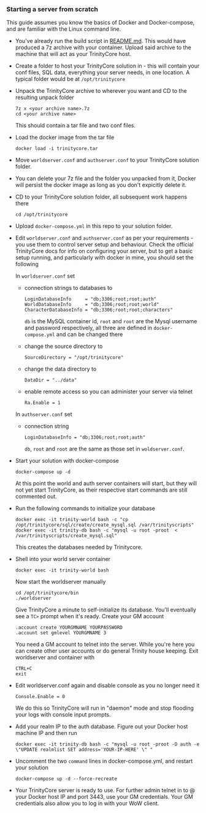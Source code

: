 ### Starting a server from scratch

This guide assumes you know the basics of Docker and Docker-compose, and are familiar with the Linux command line.

- You've already run the build script in [README.md](readme). This would have produced a 7z archive with your container. Upload said archive to the machine that will act as your TrinityCore host.

 - Create a folder to host your TrinityCore solution in - this will contain your conf files, SQL data, everything your server needs, in one location. A typical folder would be at `/opt/trinitycore`
 
- Unpack the TrinityCore archive to wherever you want and CD to the resulting unpack folder 
      
      7z x <your archive name>.7z
      cd <your archive name>
  
  This should contain a tar file and two conf files.
  
- Load the docker image from the tar file

      docker load -i trinitycore.tar
 
 - Move `worldserver.conf` and `authserver.conf` to your TrinityCore solution folder.
 
 - You can delete your 7z file and the folder you unpacked from it, Docker will persist the docker image as long as you don't expicitly delete it. 
 
 - CD to your TrinityCore solution folder, all subsequent work happens there
 
       cd /opt/trinitycore
 
 - Upload `docker-compose.yml` in this repo to your solution folder.

  - Edit `worldserver.conf` and `authserver.conf` as per your requirements - you use them to control server setup and behaviour. Check the official TrinityCore docs for info on configuring your server, but to get a basic setup running, and particularly with docker in mine, you should set the following 
  
      In `worldserver.conf` set
      
      - connection strings to databases to

            LoginDatabaseInfo     = "db;3306;root;root;auth"
            WorldDatabaseInfo     = "db;3306;root;root;world"
            CharacterDatabaseInfo = "db;3306;root;root;characters"
        
        `db` is the MySQL container id, `root` and `root` are the Mysql username and password respectively, all three are defined in `docker-compose.yml` and can be changed there

      - change the source directory to
      
            SourceDirectory = "/opt/trinitycore"

      - change the data directory to
      
            DataDir = "../data"
            
      - enable remote access so you can administer your server via telnet

            Ra.Enable = 1
          
      In `authserver.conf` set   
      
      - connection string 
      
            LoginDatabaseInfo = "db;3306;root;root;auth"
      
        `db`, `root` and `root` are the same as those set in `woldserver.conf`.

- Start your solution with docker-compose

      docker-compose up -d
  
  At this point the world and auth server containers will start, but they will not yet start TrinityCore, as their respective start commands are still commented out.
      
- Run the following commands to initialize your database      

      docker exec -it trinity-world bash -c "cp /opt/trinitycore/sql/create/create_mysql.sql /var/trinityscripts"
      docker exec -it trinity-db bash -c "mysql -u root -proot  < /var/trinityscripts/create_mysql.sql"
      
  This creates the databases needed by Trinitycore.    
    
- Shell into your world server container 

      docker exec -it trinity-world bash
   
   Now start the worldserver manually
   
      cd /opt/trinitycore/bin
      ./worldserver
      
   Give TrinityCore a minute to self-initialize its database. You'll eventually see a `TC>` prompt when it's ready. Create your GM account
   
      .account create YOURGMNAME YOURPASSWORD
      .account set gmlevel YOURGMNAME 3
    
    You need a GM account to telnet into the server. While you're here you can create other user accounts or do general Trinity house keeping. Exit worldserver and container with 
    
      CTRL+C
      exit
      
- Edit worldserver.conf again and disable console as you no longer need it

      Console.Enable = 0
      
   We do this so TrinityCore will run in "daemon" mode and stop flooding your logs with console input prompts.

- Add your realm IP to the auth database. Figure out your Docker host machine IP and then run

      docker exec -it trinity-db bash -c "mysql -u root -proot -D auth -e \"UPDATE realmlist SET address='YOUR-IP-HERE' \" "  
      
- Uncomment the two `command` lines in docker-compose.yml, and restart your solution
      
      docker-compose up -d --force-recreate

- Your TrinityCore server is ready to use.  For further admin telnet in to @ your Docker host IP and port 3443, use your GM credentials. Your GM credentials also allow you to log in with your WoW client.
